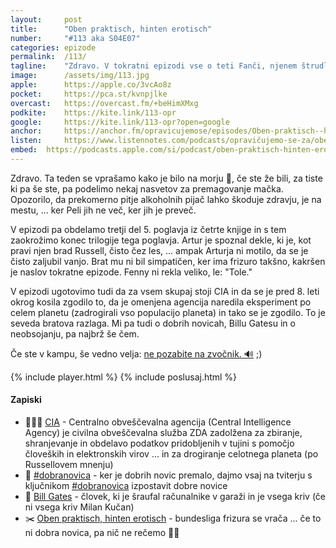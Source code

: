 ```yaml
---
layout: 	post
title:  	"Oben praktisch, hinten erotisch"
number: 	"#113 aka S04E07"
categories:	epizode
permalink:	/113/
tagline: 	"Zdravo. V tokratni epizodi vse o teti Fanči, njenem štrudlu in stresanju stvari iz aviona. In še maaarsičem. Tudi o dekletu iz zgodbe in o njenem bratu s frizuro."
image:		/assets/img/113.jpg
apple:		https://apple.co/3vcAo8z
pocket:		https://pca.st/kvnpjlke
overcast:	https://overcast.fm/+beHimXMxg
podkite:	https://kite.link/113-opr
google:		https://kite.link/113-opr?open=google
anchor:		https://anchor.fm/opravicujemose/episodes/Oben-praktisch--hinten-erotisch-e1lkttk
listen:		https://www.listennotes.com/podcasts/opravičujemo-se-za/oben-praktisch-hinten-erotisch-jR5BkSLvVtW/embed/
embed:	https://podcasts.apple.com/si/podcast/oben-praktisch-hinten-erotisch/id1514750013?i=1000571049110
---
```


Zdravo. Ta teden se vprašamo kako je bilo na morju 🌊, če ste že bili, za tiste ki pa še ste, pa podelimo nekaj nasvetov za premagovanje mačka. Opozorilo, da prekomerno pitje alkoholnih pijač lahko škoduje zdravju, je na mestu, ... ker Peli jih ne več, ker jih je preveč.

V epizodi pa obdelamo tretji del 5. poglavja iz četrte knjige in s tem zaokrožimo konec trilogije tega poglavja. Artur je spoznal dekle, ki je, kot pravi njen brad Russell, čisto čez les, ... ampak Arturja ni motilo, da se je čisto zaljubil vanjo. Brat mu ni bil simpatičen, ker ima frizuro takšno, kakršen je naslov tokratne epizode. Fenny ni rekla veliko, le: "Tole."

V epizodi ugotovimo tudi da za vsem skupaj stoji CIA in da se je pred 8. leti okrog kosila zgodilo to, da je omenjena agencija naredila eksperiment po celem planetu (zadrogirali vso populacijo planeta) in tako se je zgodilo. To je seveda bratova razlaga. Mi pa tudi o dobrih novicah, Billu Gatesu in o neobsojanju, pa najbrž še čem.

Če ste v kampu, še vedno velja: [ne pozabite na zvočnik. 🔊](../112/) ;)

{% include player.html %}
{% include poslusaj.html %}

<!--break-->

#### Zapiski

- 🕵🏻‍♂️ [CIA](https://www.cia.gov/) - Centralno obveščevalna agencija (Central Intelligence Agency) je civilna obveščevalna služba ZDA zadolžena za zbiranje, shranjevanje in obdelavo podatkov pridobljenih v tujini s pomočjo človeških in elektronskih virov ... in za drogiranje celotnega planeta (po Russellovem mnenju)
- 📰 [#dobranovica](https://twitter.com/DavorinPavlica/status/1442514950807699469) - ker je dobrih novic premalo, dajmo vsaj na tviterju s ključnikom [#dobranovica](https://twitter.com/search?q=%23dobranovica&src=recent_search_click&f=live) izpostavit dobre novice
- 💾 [Bill Gates](https://en.wikipedia.org/wiki/Bill_Gates) - človek, ki je šraufal računalnike v garaži in je vsega kriv (če ni vsega kriv Milan Kučan)
- ✂️ [Oben praktisch, hinten erotisch](http://revija-frizer.si/sl/content/vraca-se-t-i-bundesliga.html) - bundesliga frizura se vrača ... če to ni dobra novica, pa nič ne rečemo 🤦‍♀️